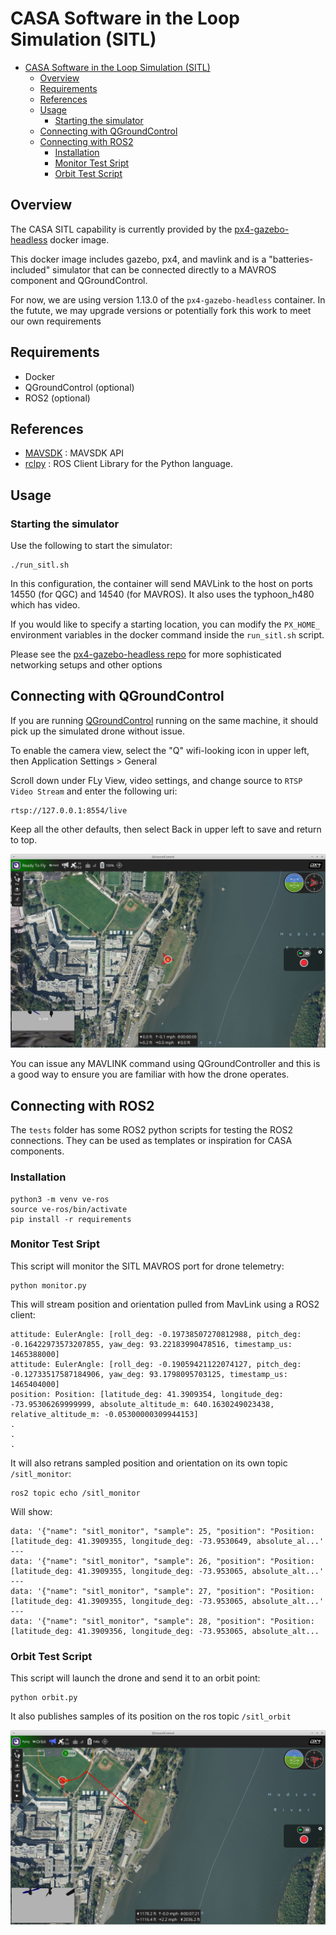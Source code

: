 # CASA Software in the Loop Simulation (SITL)

- [CASA Software in the Loop Simulation (SITL)](#casa-software-in-the-loop-simulation-sitl)
  - [Overview](#overview)
  - [Requirements](#requirements)
  - [References](#references)
  - [Usage](#usage)
    - [Starting the simulator](#starting-the-simulator)
  - [Connecting  with QGroundControl](#connecting--with-qgroundcontrol)
  - [Connecting with ROS2](#connecting-with-ros2)
    - [Installation](#installation)
    - [Monitor Test Sript](#monitor-test-sript)
    - [Orbit Test Script](#orbit-test-script)

## Overview

The CASA SITL capability is currently provided by the [px4-gazebo-headless](https://github.com/JonasVautherin/px4-gazebo-headless) docker image.

This docker image includes gazebo, px4, and mavlink and is a "batteries-included" simulator that can be connected directly to a MAVROS component and QGroundControl.

For now, we are using version 1.13.0 of the `px4-gazebo-headless` container.  In the futute, we may upgrade versions or potentially fork this work to meet our own requirements

## Requirements

  * Docker
  * QGroundControl (optional)
  * ROS2 (optional)


## References

   * [MAVSDK](http://mavsdk-python-docs.s3-website.eu-central-1.amazonaws.com/index.html) : MAVSDK API
   * [rclpy](https://github.com/ros2/rclpy) : ROS Client Library for the Python language.

## Usage

### Starting the simulator

Use the following to start the simulator:

```
./run_sitl.sh
```

In this configuration, the container will send MAVLink to the host on ports 14550 (for QGC) and 14540 (for MAVROS).
It also uses the typhoon_h480 which has video.


If you would like to specify a starting location, you can modify the `PX_HOME_` environment variables in the docker command inside the `run_sitl.sh` script.

Please see the [px4-gazebo-headless repo](https://github.com/JonasVautherin/px4-gazebo-headless) for more sophisticated networking setups and other options

## Connecting  with QGroundControl

If you are running [QGroundControl](https://docs.qgroundcontrol.com/master/en/getting_started/download_and_install.html) running on the same machine, it should pick up the simulated drone without issue.

To enable the camera view, select the "Q" wifi-looking icon in upper left, then Application Settings > General

Scroll down under FLy View, video settings, and change source to `RTSP Video Stream` and enter the following uri:

```
rtsp://127.0.0.1:8554/live 
```

Keep all the other defaults, then select Back in upper left to save and return to top.

![](qgsview.png)


You can issue any MAVLINK command using QGroundController and this is a good way to ensure you are familiar with how the drone operates.

## Connecting with ROS2

The `tests` folder has some ROS2 python scripts for testing the ROS2 connections.  They can be used as templates or inspiration for CASA components.

### Installation

```
python3 -m venv ve-ros
source ve-ros/bin/activate
pip install -r requirements
```

### Monitor Test Sript

This script will monitor the SITL MAVROS port for drone telemetry:

```
python monitor.py
```

This will stream position and orientation pulled from MavLink using a ROS2 client:

```
attitude: EulerAngle: [roll_deg: -0.19738507270812988, pitch_deg: -0.16422973573207855, yaw_deg: 93.22183990478516, timestamp_us: 1465388000]
attitude: EulerAngle: [roll_deg: -0.19059421122074127, pitch_deg: -0.12733517587184906, yaw_deg: 93.1798095703125, timestamp_us: 1465404000]
position: Position: [latitude_deg: 41.3909354, longitude_deg: -73.95306269999999, absolute_altitude_m: 640.1630249023438, relative_altitude_m: -0.05300000309944153]
.
.
.    
```

It will also retrans sampled position and orientation on its own topic `/sitl_monitor`:


```
ros2 topic echo /sitl_monitor
```

Will show:


```
data: '{"name": "sitl_monitor", "sample": 25, "position": "Position: [latitude_deg: 41.3909355, longitude_deg: -73.9530649, absolute_al...'
---
data: '{"name": "sitl_monitor", "sample": 26, "position": "Position: [latitude_deg: 41.3909355, longitude_deg: -73.953065, absolute_alt...'
---
data: '{"name": "sitl_monitor", "sample": 27, "position": "Position: [latitude_deg: 41.3909355, longitude_deg: -73.953065, absolute_alt...'
---
data: '{"name": "sitl_monitor", "sample": 28, "position": "Position: [latitude_deg: 41.3909356, longitude_deg: -73.953065, absolute_alt...    
```

### Orbit Test Script

This script will launch the drone and send it to an orbit point:

```
python orbit.py
```

It also publishes samples of its position on the ros topic `/sitl_orbit`

![](orbit.png)
